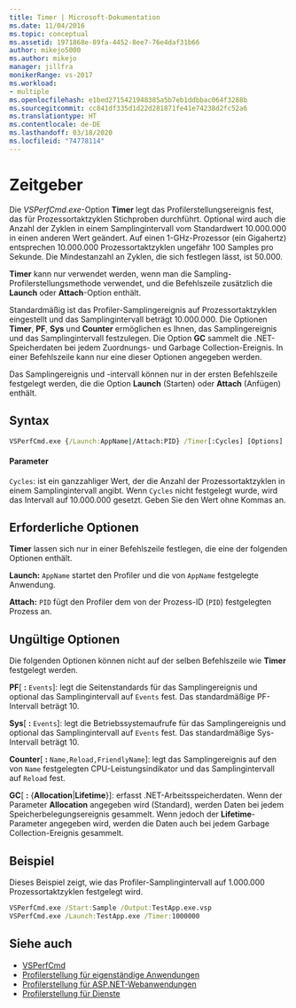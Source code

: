 ```yaml
---
title: Timer | Microsoft-Dokumentation
ms.date: 11/04/2016
ms.topic: conceptual
ms.assetid: 1971868e-89fa-4452-8ee7-76e4daf31b66
author: mikejo5000
ms.author: mikejo
manager: jillfra
monikerRange: vs-2017
ms.workload:
- multiple
ms.openlocfilehash: e1bed2715421948385a5b7eb1ddbbac064f3288b
ms.sourcegitcommit: cc841df335d1d22d281871fe41e74238d2fc52a6
ms.translationtype: HT
ms.contentlocale: de-DE
ms.lasthandoff: 03/18/2020
ms.locfileid: "74778114"
---
```

# <a name="timer"></a>Zeitgeber
Die *VSPerfCmd.exe*-Option **Timer** legt das Profilerstellungsereignis fest, das für Prozessortaktzyklen Stichproben durchführt. Optional wird auch die Anzahl der Zyklen in einem Samplingintervall vom Standardwert 10.000.000 in einen anderen Wert geändert. Auf einen 1-GHz-Prozessor (ein Gigahertz) entsprechen 10.000.000 Prozessortaktzyklen ungefähr 100 Samples pro Sekunde. Die Mindestanzahl an Zyklen, die sich festlegen lässt, ist 50.000.

 **Timer** kann nur verwendet werden, wenn man die Sampling-Profilerstellungsmethode verwendet, und die Befehlszeile zusätzlich die **Launch** oder **Attach**-Option enthält.

 Standardmäßig ist das Profiler-Samplingereignis auf Prozessortaktzyklen eingestellt und das Samplingintervall beträgt 10.000.000. Die Optionen **Timer**, **PF**, **Sys** und **Counter** ermöglichen es Ihnen, das Samplingereignis und das Samplingintervall festzulegen. Die Option **GC** sammelt die .NET-Speicherdaten bei jedem Zuordnungs- und Garbage Collection-Ereignis. In einer Befehlszeile kann nur eine dieser Optionen angegeben werden.

 Das Samplingereignis und -intervall können nur in der ersten Befehlszeile festgelegt werden, die die Option **Launch** (Starten) oder **Attach** (Anfügen) enthält.

## <a name="syntax"></a>Syntax

```cmd
VSPerfCmd.exe {/Launch:AppName|/Attach:PID} /Timer[:Cycles] [Options]
```

#### <a name="parameters"></a>Parameter
 `Cycles`: ist ein ganzzahliger Wert, der die Anzahl der Prozessortaktzyklen in einem Samplingintervall angibt. Wenn `Cycles` nicht festgelegt wurde, wird das Intervall auf 10.000.000 gesetzt. Geben Sie den Wert ohne Kommas an.

## <a name="required-options"></a>Erforderliche Optionen
 **Timer** lassen sich nur in einer Befehlszeile festlegen, die eine der folgenden Optionen enthält.

 **Launch:** `AppName` startet den Profiler und die von `AppName` festgelegte Anwendung.

 **Attach:** `PID` fügt den Profiler dem von der Prozess-ID (`PID`) festgelegten Prozess an.

## <a name="invalid-options"></a>Ungültige Optionen
 Die folgenden Optionen können nicht auf der selben Befehlszeile wie **Timer** festgelegt werden.

 **PF**[ **:** `Events`]: legt die Seitenstandards für das Samplingereignis und optional das Samplingintervall auf `Events` fest. Das standardmäßige PF-Intervall beträgt 10.

 **Sys**[ **:** `Events`]: legt die Betriebssystemaufrufe für das Samplingereignis und optional das Samplingintervall auf `Events` fest. Das standardmäßige Sys-Intervall beträgt 10.

 **Counter**[ **:** `Name,Reload,FriendlyName`]: legt das Samplingereignis auf den von `Name` festgelegten CPU-Leistungsindikator und das Samplingintervall auf `Reload` fest.

 **GC**[ **:** {**Allocation**&#124;**Lifetime**}]: erfasst .NET-Arbeitsspeicherdaten. Wenn der Parameter **Allocation** angegeben wird (Standard), werden Daten bei jedem Speicherbelegungsereignis gesammelt. Wenn jedoch der **Lifetime**-Parameter angegeben wird, werden die Daten auch bei jedem Garbage Collection-Ereignis gesammelt.

## <a name="example"></a>Beispiel
 Dieses Beispiel zeigt, wie das Profiler-Samplingintervall auf 1.000.000 Prozessortaktzyklen festgelegt wird.

```cmd
VSPerfCmd.exe /Start:Sample /Output:TestApp.exe.vsp
VSPerfCmd.exe /Launch:TestApp.exe /Timer:1000000
```

## <a name="see-also"></a>Siehe auch
- [VSPerfCmd](../profiling/vsperfcmd.md)
- [Profilerstellung für eigenständige Anwendungen](../profiling/command-line-profiling-of-stand-alone-applications.md)
- [Profilerstellung für ASP.NET-Webanwendungen](../profiling/command-line-profiling-of-aspnet-web-applications.md)
- [Profilerstellung für Dienste](../profiling/command-line-profiling-of-services.md)
